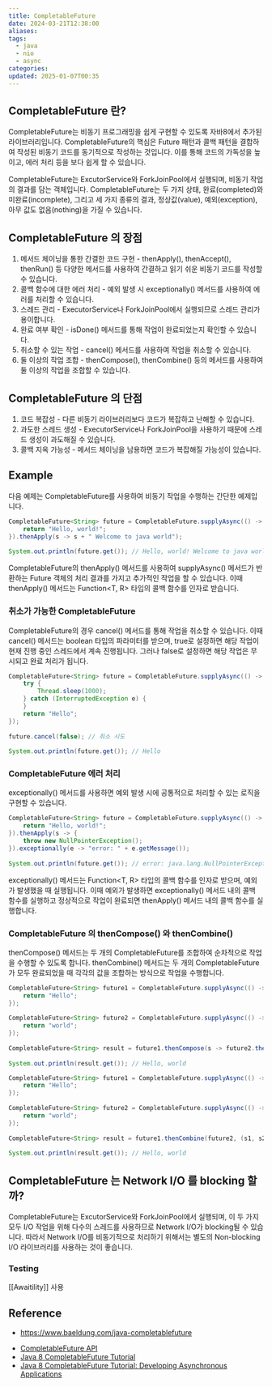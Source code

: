 ```yaml
---
title: CompletableFuture
date: 2024-03-21T12:38:00
aliases: 
tags:
  - java
  - nio
  - async
categories: 
updated: 2025-01-07T00:35
---
```


## CompletableFuture 란?

CompletableFuture는 비동기 프로그래밍을 쉽게 구현할 수 있도록 자바8에서 추가된 라이브러리입니다. CompletableFuture의 핵심은 Future 패턴과 콜백 패턴을 결합하여 작성된 비동기 코드를 동기적으로 작성하는 것입니다. 이를 통해 코드의 가독성을 높이고, 에러 처리 등을 보다 쉽게 할 수 있습니다.

CompletableFuture는 ExcutorService와 ForkJoinPool에서 실행되며, 비동기 작업의 결과를 담는 객체입니다. CompletableFuture는 두 가지 상태, 완료(completed)와 미완료(incomplete), 그리고 세 가지 종류의 결과, 정상값(value), 예외(exception), 아무 값도 없음(nothing)을 가질 수 있습니다.

## CompletableFuture 의 장점

1. 메서드 체이닝을 통한 간결한 코드 구현 - thenApply(), thenAccept(), thenRun() 등 다양한 메서드를 사용하여 간결하고 읽기 쉬운 비동기 코드를 작성할 수 있습니다.
2. 콜백 함수에 대한 에러 처리 - 예외 발생 시 exceptionally() 메서드를 사용하여 에러를 처리할 수 있습니다.
3. 스레드 관리 - ExecutorService나 ForkJoinPool에서 실행되므로 스레드 관리가 용이합니다.
4. 완료 여부 확인 - isDone() 메서드를 통해 작업이 완료되었는지 확인할 수 있습니다.
5. 취소할 수 있는 작업 - cancel() 메서드를 사용하여 작업을 취소할 수 있습니다.
6. 둘 이상의 작업 조합 - thenCompose(), thenCombine() 등의 메서드를 사용하여 둘 이상의 작업을 조합할 수 있습니다.

## CompletableFuture 의 단점

1. 코드 복잡성 - 다른 비동기 라이브러리보다 코드가 복잡하고 난해할 수 있습니다.
2. 과도한 스레드 생성 - ExecutorService나 ForkJoinPool을 사용하기 때문에 스레드 생성이 과도해질 수 있습니다.
3. 콜백 지옥 가능성 - 메서드 체이닝을 남용하면 코드가 복잡해질 가능성이 있습니다.

## Example

다음 예제는 CompletableFuture를 사용하여 비동기 작업을 수행하는 간단한 예제입니다.

```java
CompletableFuture<String> future = CompletableFuture.supplyAsync(() -> {
	return "Hello, world!";
}).thenApply(s -> s + " Welcome to java world");
 
System.out.println(future.get()); // Hello, world! Welcome to java world
```

CompletableFuture의 thenApply() 메서드를 사용하여 supplyAsync() 메서드가 반환하는 Future 객체의 처리 결과를 가지고 추가적인 작업을 할 수 있습니다. 이때 thenApply() 메서드는 Function<T, R> 타입의 콜백 함수를 인자로 받습니다.

### 취소가 가능한 CompletableFuture

CompletableFuture의 경우 cancel() 메서드를 통해 작업을 취소할 수 있습니다. 이때 cancel() 메서드는 boolean 타입의 파라미터를 받으며, true로 설정하면 해당 작업이 현재 진행 중인 스레드에서 계속 진행됩니다. 그러나 false로 설정하면 해당 작업은 무시되고 완료 처리가 됩니다.

```java
CompletableFuture<String> future = CompletableFuture.supplyAsync(() -> {
	try {
		Thread.sleep(1000);
	} catch (InterruptedException e) {
	}
	return "Hello";
});
 
future.cancel(false); // 취소 시도
 
System.out.println(future.get()); // Hello
```

### CompletableFuture 에러 처리

exceptionally() 메서드를 사용하면 예외 발생 시에 공통적으로 처리할 수 있는 로직을 구현할 수 있습니다.

```java
CompletableFuture<String> future = CompletableFuture.supplyAsync(() -> {
	return "Hello, world!";
}).thenApply(s -> {
	throw new NullPointerException();
}).exceptionally(e -> "error: " + e.getMessage());
 
System.out.println(future.get()); // error: java.lang.NullPointerException
```

exceptionally() 메서드는 Function<T, R> 타입의 콜백 함수를 인자로 받으며, 예외가 발생했을 때 실행됩니다. 이때 예외가 발생하면 exceptionally() 메서드 내의 콜백 함수를 실행하고 정상적으로 작업이 완료되면 thenApply() 메서드 내의 콜백 함수를 실행합니다.

### CompletableFuture 의 thenCompose() 와 thenCombine()

thenCompose() 메서드는 두 개의 CompletableFuture를 조합하여 순차적으로 작업을 수행할 수 있도록 합니다. thenCombine() 메서드는 두 개의 CompletableFuture가 모두 완료되었을 때 각각의 값을 조합하는 방식으로 작업을 수행합니다.

```java
CompletableFuture<String> future1 = CompletableFuture.supplyAsync(() -> {
	return "Hello";
});
 
CompletableFuture<String> future2 = CompletableFuture.supplyAsync(() -> {
	return "world";
});
 
CompletableFuture<String> result = future1.thenCompose(s -> future2.thenApply(v -> s + ", "+ v));
 
System.out.println(result.get()); // Hello, world
```

```java
CompletableFuture<String> future1 = CompletableFuture.supplyAsync(() -> {
	return "Hello";
});
 
CompletableFuture<String> future2 = CompletableFuture.supplyAsync(() -> {
	return "world";
});
 
CompletableFuture<String> result = future1.thenCombine(future2, (s1, s2) -> s1 + ", " + s2);
 
System.out.println(result.get()); // Hello, world
```

## CompletableFuture 는 Network I/O 를 blocking 할까?

CompletableFuture는 ExcutorService와 ForkJoinPool에서 실행되며, 이 두 가지 모두 I/O 작업을 위해 다수의 스레드를 사용하므로 Network I/O가 blocking될 수 있습니다. 따라서 Network I/O를 비동기적으로 처리하기 위해서는 별도의 Non-blocking I/O 라이브러리를 사용하는 것이 좋습니다.

### Testing

[[Awaitility]] 사용

## Reference

- https://www.baeldung.com/java-completablefuture
* [CompletableFuture API](https://docs.oracle.com/javase/8/docs/api/java/util/concurrent/CompletableFuture.html)
* [Java 8 CompletableFuture Tutorial](https://www.baeldung.com/java-completablefuture)
* [Java 8 CompletableFuture Tutorial: Developing Asynchronous Applications](https://www.youtube.com/watch?v=5i0y3UqZnhw)

